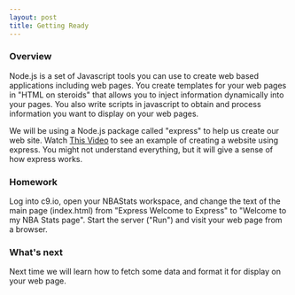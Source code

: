 ```yaml
---
layout: post
title: Getting Ready
---
```


### Overview

Node.js is a set of Javascript tools you can use to create web based applications including web pages.  You create templates for your web pages in "HTML on steroids" that allows you to inject information dynamically into your pages.  You also write scripts in javascript to obtain and process information you want to display on your web pages.

We will be using a Node.js package called "express" to help us create our web site.  Watch [This Video](https://www.youtube.com/watch?v=FqMIyTH9wSg) to see an example of creating a website using express.  You might not understand everything, but it will give a sense of how express works.

### Homework

Log into c9.io, open your NBAStats workspace, and change the text of the main page (index.html) from "Express Welcome to Express" to "Welcome to my NBA Stats page".  Start the server ("Run") and visit your web page from a browser.

### What's next 

Next time we will learn how to fetch some data and format it for display on your web page.
